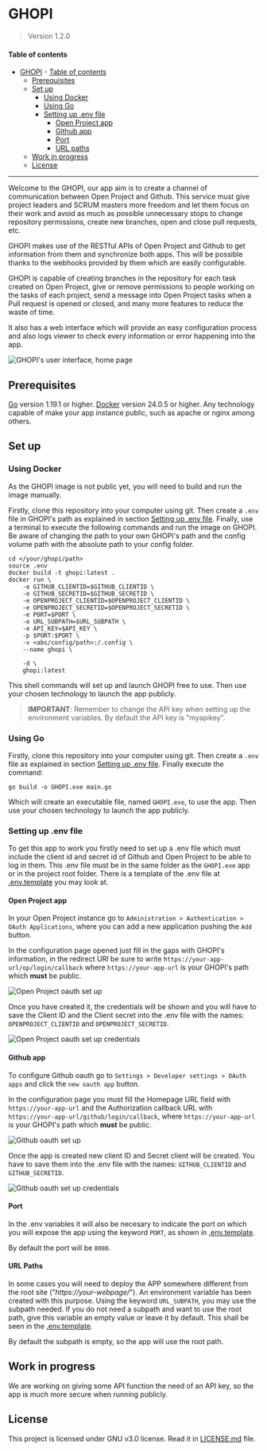 # GHOPI

> Version 1.2.0

#### Table of contents
- [GHOPI](#ghopi)
      - [Table of contents](#table-of-contents)
  - [Prerequisites](#prerequisites)
  - [Set up](#set-up)
    - [Using Docker](#using-docker)
    - [Using Go](#using-go)
    - [Setting up .env file](#setting-up-env-file)
      - [Open Project app](#open-project-app)
      - [Github app](#github-app)
      - [Port](#port)
      - [URL paths](#url-paths)
  - [Work in progress](#work-in-progress)
  - [License](#license)

---

Welcome to the GHOPI, our app aim is to create a channel of communication between Open Project and Github. This service must give project leaders and SCRUM masters more freedom and let them focus on their work and avoid as much as possible unnecessary stops to change repository permissions, create new branches, open and close pull requests, etc. 

GHOPI makes use of the RESTful APIs of Open Project and Github to get information from them and synchronize both apps. This will be possible thanks to the webhooks provided by them which are easily configurable.

GHOPI is capable of creating branches in the repository for each task created on Open Project, give or remove permissions to people working on the tasks of each project, send a message into Open Project tasks when a Pull request is opened or closed, and many more features to reduce the waste of time.

It also has a web interface which will provide an easy configuration process and also logs viewer to check every information or error happening into the app.

![GHOPI's user interface, home page](./static/img/GHOPI_logo.svg)

## Prerequisites
[Go](https://go.dev/) version 1.19.1 or higher.
[Docker](https://www.docker.com/) version 24.0.5 or higher.
Any technology capable of make your app instance public, such as apache or nginx among others.

## Set up

### Using Docker

As the GHOPI image is not public yet, you will need to build and run the image manually. 

Firstly, clone this repository into your computer using git. Then create a `.env` file in GHOPI's path as explained in section [Setting up .env file](#setting-up-.env-file). Finally, use a terminal to execute the following commands and run the image on GHOPI. Be aware of changing the path to your own GHOPI's path and the config volume path with the absolute path to your config folder.

```shell
cd </your/ghopi/path> 
source .env
docker build -t ghopi:latest .
docker run \
    -e GITHUB_CLIENTID=$GITHUB_CLIENTID \
    -e GITHUB_SECRETID=$GITHUB_SECRETID \
    -e OPENPROJECT_CLIENTID=$OPENPROJECT_CLIENTID \
    -e OPENPROJECT_SECRETID=$OPENPROJECT_SECRETID \
    -e PORT=$PORT \
    -e URL_SUBPATH=$URL_SUBPATH \
    -e API_KEY=$API_KEY \
    -p $PORT:$PORT \
    -v <abs/config/path>:/.config \
    --name ghopi \
    
    -d \
    ghopi:latest
```

This shell commands will set up and launch GHOPI free to use. Then use your chosen technology to launch the app publicly.

<!-- > **NOTE**: A `deploy.sh` file is provided so the build and running of the image may be done automatically. Be sure to have the .env file filled up. -->
> **IMPORTANT**: Remember to change the API key when setting up the environment variables. By default the API key is "myapikey".
### Using Go 

Firstly, clone this repository into your computer using git. Then create a `.env` file as explained in section [Setting up .env file](#setting-up-.env-file). Finally execute the command:
 
```shell
go build -o GHOPI.exe main.go
```

Which will create an executable file, named `GHOPI.exe`, to use the app. Then use your chosen technology to launch the app publicly.

### Setting up .env file

To get this app to work you firstly need to set up a .env file which must include the client id and secret id of Github and Open Project to be able to log in them. This .env file must be in the same folder as the `GHOPI.exe` app or in the project root folder. There is a template of the .env file at [.env.template](.env.template) you may look at.

#### Open Project app

In your Open Project instance go to `Administration > Authentication > OAuth Applications`, where you can add a new application pushing the `Add` button.

In the configuration page opened just fill in the gaps with GHOPI's information, in the redirect URI be sure to write `https://your-app-url/op/login/callback` where `https://your-app-url` is your GHOPI's path which **must** be public.

![Open Project oauth set up](./static/img/OP_appsetup.png)

Once you have created it, the credentials will be shown and you will have to save the Client ID and the Client secret into the .env file with the names: `OPENPROJECT_CLIENTID` and `OPENPROJECT_SECRETID`.

![Open Project oauth set up credentials](./static/img/OP_appsetup_result.png)

#### Github app

To configure Github oauth go to `Settings > Developer settings > OAuth apps` and click the `new oauth app` button.

In the configuration page you must fill the Homepage URL field with `https://your-app-url` and the Authorization callback URL with `https://your-app-url/github/login/callback`, where `https://your-app-url` is your GHOPI's path which **must** be public.

![Github oauth set up](./static/img/GH_appsetup.png)

Once the app is created new client ID and Secret client will be created. You have to save them into the .env file with the names: `GITHUB_CLIENTID` and `GITHUB_SECRETID`.

![Github oauth set up credentials](./static/img/GH_appsetup_result.png)

#### Port

In the .env variables it will also be necesary to indicate the port on which you will expose the app using the keyword `PORT`, as shown in [.env.template](.env.template).

By default the port will be `8080`.

#### URL Paths

In some cases you will need to deploy the APP somewhere different from the root site ("*https://your-webpage/*"). An environment variable has been created with this purpose. Using the keyword `URL_SUBPATH`, you may use the subpath needed. If you do not need a subpath and want to use the root path, give this variable an empty value or leave it by default. This shall be seen in the [.env.template](.env.template).

By default the subpath is empty, so the app will use the root path.

## Work in progress

We are working on giving some API function the need of an API key, so the app is much more secure when running publicly.

## License

This project is licensed under GNU v3.0 license. Read it in [LICENSE.md](https://github.com/JCruiz15/GHOPI/blob/main/LICENSE.md) file.
